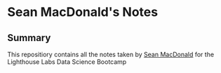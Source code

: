# Sean MacDonald's Notes

## Summary
This repositiory contains all the notes taken by [Sean MacDonald](https://github.com/seanrmacdonald) for the Lighthouse Labs Data Science Bootcamp